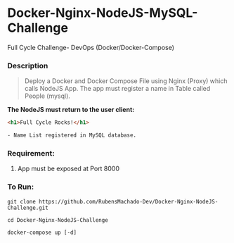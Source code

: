 # Docker-Nginx-NodeJS-MySQL-Challenge
Full Cycle Challenge- DevOps (Docker/Docker-Compose)

### Description
> Deploy a Docker and Docker Compose File using Nginx (Proxy) which calls NodeJS App. The app must register a name  in Table called People (mysql).

__The NodeJS must return to the user client:__
```html
<h1>Full Cycle Rocks!</h1>

- Name List registered in MySQL database.
```

### Requirement:
1. App must be exposed at Port 8000
  
### To Run:
```
git clone https://github.com/RubensMachado-Dev/Docker-Nginx-NodeJS-Challenge.git

cd Docker-Nginx-NodeJS-Challenge

docker-compose up [-d]
```
<br/>
<br/>